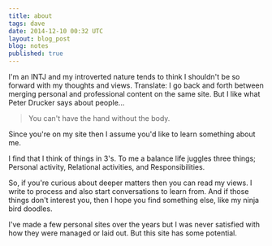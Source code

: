 ```yaml
---
title: about
tags: dave
date: 2014-12-10 00:32 UTC
layout: blog_post
blog: notes
published: true
---
```


I'm an INTJ and my introverted nature tends to think I shouldn't be so forward with my thoughts and views. Translate: I go back and forth between merging personal and professional content on the same site. But I like what Peter Drucker says about people...

> You can't have the hand without the body.

Since you're on my site then I assume you'd like to learn something about me. 

I find that I think of things in 3's. To me a balance life juggles three things; Personal activity, Relational activities, and Responsibilities.

So, if you're curious about deeper matters then you can read my views. I write to process and also start conversations to learn from.  And if those things don't interest you, then I hope you find something else, like my ninja bird doodles.

I've made a few personal sites over the years but I was never satisfied with how they were managed or laid out. But this site has some potential.
